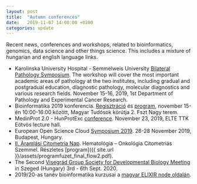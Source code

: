 ```yaml
---
layout: post
title:  "Autumn conferences"
date:   2019-11-07 14:00:00 +0200
categories: update
---
```


Recent news, conferences and workshops, related to bioinformatics, genomics,
data science and other things science. This includes a mixture of hungarian and
english language links.

- Karolinska University Hospital - Semmelweis University [Bilateral Pathology
  Symposium](https://k-se.kmcongress.com/). The workshop will cover the most
  important academic areas of pathology at the two institutes, including gradual
  and postgradual education, diagnostic pathology, molecular diagnostics and
  various research fields. November 15-16, 2019, 1st Department of Pathology and
  Experimental Cancer Research.
- Bioinformatika 2019 konferencia.
  [Regisztráció](https://www.mabit.org.hu/doc/hu/conference/registration) és
  [program](http://www.mabit.org.hu/doc/hu/society/conferences/2019/bioinf_2019),
  november 15-én 10:00-16:00 között, Magyar Tudósok körútja 2. Fszt Nagy terem.
- MedinProt 2.0 - HunProtExc
  [conference](https://medinprot.chem.elte.hu/medinprot/calendar/events/medinprot-2-0-hunprotexc-konferencia).
  November 23, 2019, ELTE TTK Eötvös lecture hall.
- European Open Science Cloud [Symposium
  2019](https://www.eoscsecretariat.eu/eosc-symposium). 26-28 November 2019,
  Budapest, Hungary.
- [II. Áramlási Citometria
  Nap](http://semmelweis.hu/patologia1/posztgradualis-oktatas/szakvizsga-tanfolyam/).
  Hematológia – Onkológia Citometriás Szemmel. Részletes [program]({{ site.url
  }}/assets/programfuzet_final_flow2.pdf).
- The Second [Visegrád Group Society for Developmental Biology
  Meeting](http://www.v4sdb.org/second-v4sdb-meeting) in Szeged (Hungary) 3rd -
  6th Sept. 2020.
- 2019/20-as tanév bioinformatika kurzusai a [magyar ELIXIR node oldalán](http://www.elixir-hungary.org/?q=node/26).
